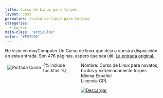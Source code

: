 ```yaml
---
title: Curso de Linux para torpes
layout: post
permalink: /curso-de-linux-para-torpes/
categories:
  - cursos
main-class: "articulos"
color: "#F57C00"
---
```

He visto en muyComputer Un Curso de linux que dejo a vuestra dispocición en esta entrada. Son 476 páginas, espero que sea útil. <a target="_blank" href="http://muycomputer.com/FrontOffice/Descargas/descargasDet/_1uNIBmdIw8dr9yQoy7NTGiHuDeD7pahCf-9B3F8SxBf4m7acI1yRCSQnb5TT-5TW">La entrada original.</a>
<div style="float:left; padding:.5em;">
<img src="http://muycomputer.com/files/264-30746-DESTACADA/Curso_Linux_ACastro.jpg" alt="Portada Curso" />
</div>
<div style="float:right;">
  Nombre: Curso de Linux para novatos, <br /> brutos y extremadamente torpes <br /> Idioma Español <br /> Licencia GPL 
<p>
<a href="http://muycomputer.com/files/302-14956-FICHEROLAB/Curso_Linux_ACastro.pdf"><img src="https://lh4.ggpht.com/_IlK2pNFFgGM/TTGW5XRJ6FI/AAAAAAAAAQU/7AeQSIC57tM/descargar.gif" alt="Descargar" /></a> </p></div>



{% include toc.html %}

